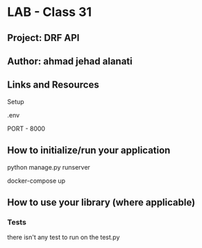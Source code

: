 # LAB - Class 31

## Project: DRF API

## Author: ahmad jehad alanati

## Links and Resources

Setup

.env

PORT - 8000

## How to initialize/run your application

python manage.py runserver

docker-compose up

## How to use your library (where applicable)

### Tests

there isn't any test to run on the test.py
